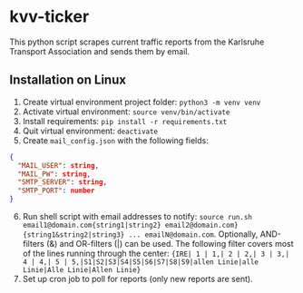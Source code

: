 # kvv-ticker

This python script scrapes current traffic reports from the Karlsruhe Transport Association and sends them by email.

## Installation on Linux
1. Create virtual environment project folder: `python3 -m venv venv`
2. Activate virtual environment: `source venv/bin/activate`
3. Install requirements: `pip install -r requirements.txt`
4. Quit virtual environment: `deactivate`
5. Create `mail_config.json` with the following fields: 
```json
{
  "MAIL_USER": string,
  "MAIL_PW": string,
  "SMTP_SERVER": string,
  "SMTP_PORT": number
}
```
6. Run shell script with email addresses to notify: `source run.sh email1@domain.com{string1|string2} email2@domain.com}{string1&string2|string3} ... emailN@domain.com`. Optionally, AND-filters (&) and OR-filters (|) can be used.
The following filter covers most of the lines running through the center: `{IRE| 1 | 1,| 2 | 2,| 3 | 3,| 4 | 4,| 5 | 5,|S1|S2|S3|S4|S5|S6|S7|S8|S9|allen Linie|alle Linie|Alle Linie|Allen Linie}`
7. Set up cron job to poll for reports (only new reports are sent).
